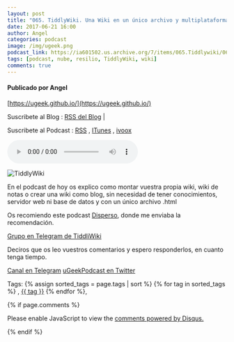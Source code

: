 ```yaml
---
layout: post
title: "065. TiddlyWiki. Una Wiki en un único archivo y multiplataforma."
date: 2017-06-21 16:00
author: Angel
categories: podcast
image: /img/ugeek.png
podcast_link: https://ia601502.us.archive.org/7/items/065.Tiddlywiki/065.%20tiddlywiki.mp3
tags: [podcast, nube, resilio, TiddlyWiki, wiki]
comments: true
---
```

#### Publicado por Angel

[https://ugeek.github.io/](https://ugeek.github.io/)

Suscribete al Blog :  [RSS del Blog](http://feeds.feedburner.com/uGeekBlog) |

Suscribete al Podcast :  [RSS](http://feeds.feedburner.com/ugeek) , [ITunes](https://itunes.apple.com/us/podcast/ugeek/id1201421866?mt=2) , [ivoox](https://www.ivoox.com/podcast-ugeek_sq_f1383493_1.html)

<audio controls>
  <source src="https://ia601502.us.archive.org/7/items/065.Tiddlywiki/065.%20tiddlywiki.mp3" type="audio/mpeg">
Your browser does not support the audio element.
</audio>


![TiddlyWiki](https://ugeek.github.io/img/post/TiddlyWiki.png)

En el podcast de hoy os explico como montar vuestra propia wiki, wiki de notas o crear una wiki como blog, sin necesidad de tener conocimientos, servidor web ni base de datos y con un único archivo .html

Os recomiendo este podcast [Disperso](https://itunes.apple.com/es/podcast/disperso/id1116530865?mt=2), donde me enviaba la recomendación.

[Grupo en Telegram de TiddliWiki](https://t.me/tiddlywiki)

Deciros que os leo vuestros comentarios y espero responderlos, en cuanto tenga tiempo.




<!-- -------------------------------------Aquí abajo los comentarios -------------------------------------------  -->
[Canal en Telegram](https://t.me/uGeek)
[uGeekPodcast en Twitter](https://twitter.com/ugeekpodcast)

Tags: {% assign sorted_tags = page.tags | sort %} {% for tag in sorted_tags %} , <span class="tag"><a href="/tag#{{ tag }}">{{ tag }}</a></span> {% endfor %},


{% if page.comments %}
<div id="disqus_thread"></div>
<script>

/**
*  RECOMMENDED CONFIGURATION VARIABLES: EDIT AND UNCOMMENT THE SECTION BELOW TO INSERT DYNAMIC VALUES FROM YOUR PLATFORM OR CMS.
*  LEARN WHY DEFINING THESE VARIABLES IS IMPORTANT: https://disqus.com/admin/universalcode/#configuration-variables*/
/*
var disqus_config = function () {
this.page.url = PAGE_URL;  // Replace PAGE_URL with your page's canonical URL variable
this.page.identifier = PAGE_IDENTIFIER; // Replace PAGE_IDENTIFIER with your page's unique identifier variable
};
*/
(function() { // DON'T EDIT BELOW THIS LINE
var d = document, s = d.createElement('script');
s.src = 'https://https-angelbcn-github-io-ugeek.disqus.com/embed.js';
s.setAttribute('data-timestamp', +new Date());
(d.head || d.body).appendChild(s);
})();
</script>
<noscript>Please enable JavaScript to view the <a href="https://disqus.com/?ref_noscript">comments powered by Disqus.</a></noscript>

{% endif %}

<script id="dsq-count-scr" src="//https-angelbcn-github-io-ugeek.disqus.com/count.js" async></script>
